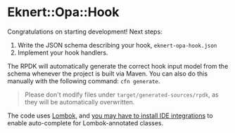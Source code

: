 # Eknert::Opa::Hook

Congratulations on starting development! Next steps:

1. Write the JSON schema describing your hook, `eknert-opa-hook.json`
1. Implement your hook handlers.

The RPDK will automatically generate the correct hook input model from the schema whenever the project is built via Maven. You can also do this manually with the following command: `cfn generate`.

> Please don't modify files under `target/generated-sources/rpdk`, as they will be automatically overwritten.

The code uses [Lombok](https://projectlombok.org/), and [you may have to install IDE integrations](https://projectlombok.org/) to enable auto-complete for Lombok-annotated classes.
